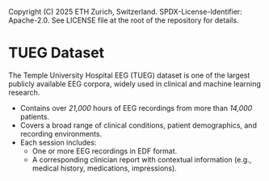 Copyright (C) 2025 ETH Zurich, Switzerland. SPDX-License-Identifier: Apache-2.0. See LICENSE file at the root of the repository for details.

# TUEG Dataset

The Temple University Hospital EEG (TUEG) dataset is one of the largest publicly available EEG corpora, widely used in clinical and machine learning research.

- Contains over *21,000* hours of EEG recordings from more than *14,000* patients.
- Covers a broad range of clinical conditions, patient demographics, and recording environments.
- Each session includes:
  - One or more EEG recordings in EDF format.
  - A corresponding clinician report with contextual information (e.g., medical history, medications, impressions).

